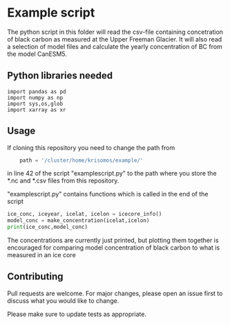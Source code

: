 # Example script

The python script in this folder will read the csv-file containing concetration of black carbon as measured at the Upper Freeman Glacier.
It will also read a selection of model files and calculate the yearly concentration of BC from the model CanESM5. 

## Python libraries needed

```
import pandas as pd
import numpy as np
import sys,os,glob
import xarray as xr
```

## Usage
If cloning this repository you need to change the path from
```python
    path = '/cluster/home/krisomos/example/'  
```
in line 42 of the script "examplescript.py" to the path where you store the *.nc and *.csv files from this repository. 

"examplescript.py" contains functions which is called in the end of the script
```python
ice_conc, iceyear, icelat, icelon = icecore_info()
model_conc = make_concentration(icelat,icelon)
print(ice_conc,model_conc)
```
The concentrations are currently just printed, but plotting them together is encouraged for comparing model concentration of black carbon to what is measured in an ice core

## Contributing
Pull requests are welcome. For major changes, please open an issue first to discuss what you would like to change.

Please make sure to update tests as appropriate.

